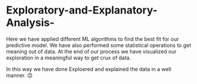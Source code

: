 # Exploratory-and-Explanatory-Analysis-

Here we have applied different ML algorithms to find the best fit for our predictive model.
We have also performed some statistical operations to get meaning out of data.
At the end of our process we have visualized our exploration in a meaningful way to get crux of data.

In this way we have done Exploered and explained the data in a well manner. 
😊
